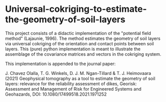 # Universal-cokriging-to-estimate-the-geometry-of-soil-layers
This project consists of a didactic implementation of the "potential field method" (Lajaunie, 1996). The method estimates the geometry of soil layers via universal cokriging of the orientation and contact points between soil layers.  This (pure) python implementation is meant to illustrate the assemblage of the covariance matrices and vectors in the cokriging system. 

This implementation is appended to the journal paper: 

J. Chavez Olalla, T. G. Winkels, D. J. M. Ngan-Tillard & T. J. Heimovaara (2021) Geophysical tomography as a tool to estimate the geometry of soil layers: relevance for the reliability assessment of dikes, Georisk: Assessment and Management of Risk for Engineered Systems and Geohazards, DOI: 10.1080/17499518.2021.1971252


